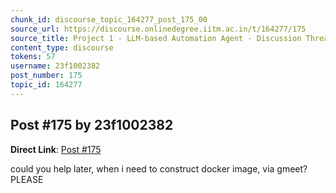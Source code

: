 ```yaml
---
chunk_id: discourse_topic_164277_post_175_00
source_url: https://discourse.onlinedegree.iitm.ac.in/t/164277/175
source_title: Project 1 - LLM-based Automation Agent - Discussion Thread [TDS Jan 2025]
content_type: discourse
tokens: 57
username: 23f1002382
post_number: 175
topic_id: 164277
---
```


## Post #175 by 23f1002382

**Direct Link**: [Post #175](https://discourse.onlinedegree.iitm.ac.in/t/164277/175)

could you help later, when i need to construct docker image, via gmeet? PLEASE

